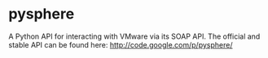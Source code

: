 pysphere
========

A Python API for interacting with VMware via its SOAP API. The official and stable API can be found here: http://code.google.com/p/pysphere/